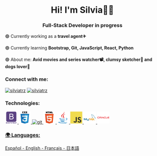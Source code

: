 <h1 align="center">Hi! I'm Silvia👩‍💻</h1>
<h3 align="center">Full-Stack Developer in progress</h3>


🟢 Currently working as a **travel agent✈**

🟢 Currently learning **Bootstrap, Git, JavaScript, React, Python**

🟢 About me: **Avid movies and series watcher📽, clumsy sketcher🎨 and dogs lover🐶**

<h3 align="left">Connect with me:</h3>
<p align="left">
<!--- <a href="https://dev.to/silviatrz" target="blank"><img align="center" src="https://cdn.jsdelivr.net/npm/simple-icons@3.0.1/icons/dev-dot-to.svg" alt="silviatrz" height="30" width="40" /></a> --->
 <a href="https://linkedin.com/in/silviatrz" target="blank"><img align="center" src="https://raw.githubusercontent.com/rahuldkjain/github-profile-readme-generator/master/src/images/icons/Social/linked-in-alt.svg" alt="silviatrz" height="30" width="40" /></a>
<a href="https://twitter.com/silviatrz" target="blank"><img align="center" src="https://raw.githubusercontent.com/rahuldkjain/github-profile-readme-generator/master/src/images/icons/Social/twitter.svg" alt="silviatrz" height="30" width="40" /></a> 
</p>


<h3 align="left">Technologies:</h3>
<p align="left"> <!---<a href="https://developer.android.com" target="_blank"> <img src="https://raw.githubusercontent.com/devicons/devicon/master/icons/android/android-original-wordmark.svg" alt="android" width="40" height="40"/> </a> ---> <a href="https://getbootstrap.com" target="_blank"> <img src="https://raw.githubusercontent.com/devicons/devicon/master/icons/bootstrap/bootstrap-plain-wordmark.svg" alt="bootstrap" width="40" height="40"/> </a> <a href="https://www.w3schools.com/css/" target="_blank"> <img src="https://raw.githubusercontent.com/devicons/devicon/master/icons/css3/css3-original-wordmark.svg" alt="css3" width="40" height="40"/> </a> <a href="https://git-scm.com/" target="_blank"> <img src="https://www.vectorlogo.zone/logos/git-scm/git-scm-icon.svg" alt="git" width="40" height="40"/> </a> <a href="https://www.w3.org/html/" target="_blank"> <img src="https://raw.githubusercontent.com/devicons/devicon/master/icons/html5/html5-original-wordmark.svg" alt="html5" width="40" height="40"/> </a> <a href="https://www.java.com" target="_blank"> <img src="https://raw.githubusercontent.com/devicons/devicon/master/icons/java/java-original.svg" alt="java" width="40" height="40"/> </a> <a href="https://developer.mozilla.org/en-US/docs/Web/JavaScript" target="_blank"> <img src="https://raw.githubusercontent.com/devicons/devicon/master/icons/javascript/javascript-original.svg" alt="javascript" width="40" height="40"/> </a> <a href="https://www.mysql.com/" target="_blank"> <img src="https://raw.githubusercontent.com/devicons/devicon/master/icons/mysql/mysql-original-wordmark.svg" alt="mysql" width="40" height="40"/> </a> <a href="https://www.oracle.com/" target="_blank"> <img src="https://raw.githubusercontent.com/devicons/devicon/master/icons/oracle/oracle-original.svg" alt="oracle" width="40" height="40"/><!--  </a> <a href="https://www.php.net" target="_blank"> <img src="https://raw.githubusercontent.com/devicons/devicon/master/icons/php/php-original.svg" alt="php" width="40" height="40"/> </a> ---></p>

<h3 align="left">🌍 Languages:</h3>
 Español
 - English
 - Français
 - 日本語


